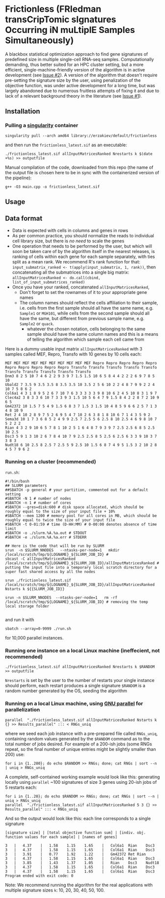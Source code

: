 # Frictionless (FRIedman transCripTomic sIgnatures Occurring iN muLtiplE Samples Simultaneously)

A blackbox statistical optimization approach to find gene signatures of predefined size in multiple single-cell RNA-seq samples. Computationally demanding, thus better suited for an HPC cluster setting, but a more efficient, single-machine-friendly version of the algorithm is in active development (see [Issue #2](https://github.com/erzakiev/frictionless/issues/2)). A version of the algorithm that doesn't require pre-setting the signature size by the user, using penalization of the objective function, was under active development for a long time, but was largely abandoned due to numerous fruitless attempts of fixing it and due to lack of a relevant background theory in the literature (see [Issue #1](https://github.com/erzakiev/frictionless/issues/1)).

## Installation
### Pulling a [singularity](https://docs.sylabs.io/guides/3.0/user-guide/installation.html) container
```
singularity pull --arch amd64 library://erzakiev/default/frictionless
```
and then run the `frictionless_latest.sif` as an executable:
```
./frictionless_latest.sif allInputMatricesRanked Nrestarts k $(date +%s) >> outputfile
```

Manual compilation of the code, downloaded from this repo (the name of the output file is chosen here to be in sync with the containerized version of the pipeline):
```
g++ -O3 main.cpp -o frictionless_latest.sif
```

## Usage

## Data format
* Data is expected with cells in columns and genes in rows
* As per common practice, you should normalize the reads to individual cell library size, but there is *no need* to scale the genes
* One operation that needs to be performed by the user, but which will soon be taken care of by the algorithm itself in the nearest releases, is ranking of cells within each gene for each sample separately, with ties split as a mean rank. We recommend R's rank function for that: `input_submatrix_ranked <- t(apply(input_submatrix, 1, rank))`, then concatenating all the submatrices into a single big matrix: `allInputMatricesRanked <- do.call(cbind, list_of_input_submatrices_ranked)`
* Once you have your ranked, concatenated `allInputMatricesRanked`, 
  * Don't forget to set the rownames of it to your appropriate gene names
  * The column names should reflect the cells affiliation to their sample, i.e. cells from the first sample should all have the same name, e.g. `Sample1` or `MGH101`, while cells from the second sample should all have the same, but different from previous sample name, e.g. `Sample2` or `quack`.
    * whatever the chosen notation, cells belonging to the same sample should have the same column names and this is a means of telling the algorithm which sample each cell came from
    
Here is a dummy usable input matrix `allInputMatricesRanked` with 3 samples called MEF, Repro, Transfo with 10 genes by 10 cells each:
```
MEF MEF MEF MEF MEF MEF MEF MEF MEF MEF Repro Repro Repro Repro Repro Repro Repro Repro Repro Repro Transfo Transfo Transfo Transfo Transfo Transfo Transfo Transfo Transfo Transfo
Dnm3 8 2 5 10 7 4 6 2 2 9 3 9 7 1.5 1.5 10 6 5 8 4 4 2 2 2 6 9 7 8 5 10
Ubald2 7 3.5 9 3.5 3.5 8 3.5 3.5 10 3.5 2 5 6 10 2 2 4 8 7 9 9 2 2 4 10 7 5 8 6 2
Col6a1 4 3 1 8 9 5 2 6 7 10 7 6 3 3 3 3 3 9 8 10 6 2 4 5 10 8 3 1 9 7
Clec4a2 3 8 3 3 6 10 7 3 3 9 3 1.5 10 5 6 4 7 9 1.5 8 4 2 2 8 7 2 10 9 6 5
Gm42372 10 1.5 7 5 4 9 1.5 6 8 3 7 1.5 3 1.5 10 4 8 5 9 6 6 2 5 7 1 3 4 8 10 9
Ret 2 4 10 2 8 9 7 5 2 6 9 5 4 7 10 2 6 3 8 1 8 10 6 7 1 4 3 5 9 2
Sema3d 10 1 7 3 6 8 5 2 4 9 9 2.5 7 2.5 5 6 2.5 8 10 2.5 4 6 9 8 10 7 5 2 2 2
Rian 4 3 2 9 10 6 5 7 8 1 10 2 5 1 6 4 8 7 9 3 9 7 2.5 2.5 6 8 5 2.5 10 2.5
Dsc3 5 9 1 3 10 2 6 7 8 4 10 7 9 2.5 2.5 8 5 2.5 6 2.5 6 3 3 9 10 3 7 3 8 3
Nudt18 6 10 2.5 8 2.5 7 2.5 5 9 2.5 10 1.5 6 8 7 4 9 5 1.5 3 2 10 2 8 4 5 7 9 6 2
```

### Running on a cluster (recommended)

`run.sh`:
```
#!/bin/bash
## SLURM parameters
##SBATCH -p general # your partition, commented out for a default setting
#SBATCH -N 1 # number of nodes
#SBATCH -n 1 # number of cores
#SBATCH --gres=disk:600 # disk space allocated, which should be roughly equal to the size of your input file + 10%
#SBATCH --mem 1200 # memory pool for all cores in MB, which should be roughly equal to twice the size of your input file
#SBATCH -t 0-01:59 # time (D-HH:MM) # 0-00:00 denotes absence of time limit
#SBATCH -o ./slurm.%A.%a.out # STDOUT
#SBATCH -e ./slurm.%A.%a.err # STDERR

## Here is the code that will be run by SLURM
srun  -n $SLURM_NNODES   --ntasks-per-node=1   mkdir /local/scratch/tmp/${LOGNAME}_${SLURM_JOB_ID} #
sbcast -C allInputMatricesRanked /local/scratch/tmp/${LOGNAME}_${SLURM_JOB_ID}/allInputMatricesRanked # putting the input file into a temporary local scratch directory for a super fast shared access by all the nodes

srun ./frictionless_latest.sif /local/scratch/tmp/${LOGNAME}_${SLURM_JOB_ID}/allInputMatricesRanked Nstarts k ${{SLURM_JOB_ID}}

srun -n $SLURM_NNODES  --ntasks-per-node=1   rm -rf  /local/scratch/tmp/${LOGNAME}_${SLURM_JOB_ID} # removing the temp local storage folder


```
and run it with 
```
sbatch --array=0-9999 ./run.sh
``` 
for 10,000 parallel instances.

### Running one instance on a local Linux machine (ineffecient, not recommended)
```
./frictionless_latest.sif allInputMatricesRanked Nrestarts k $RANDOM >> outputfile
```
`Nrestarts` is set by the user to the number of restarts your single instance should perform, each restart produces a single signature
`$RANDOM` is a random number generated by the OS, seeding the algorithm

### Running on a local Linux machine, using [GNU parallel](https://www.gnu.org/software/parallel/parallel_tutorial.html) for parallelization
```
parallel  "./frictionless_latest.sif allInputMatricesRanked Nstarts k {} >> Results_parallel" ::: < RNGs_uniq
```
where we seed each job instance with a pre-prepared file called `RNGs_uniq`, containing random values generated by the `$RANDOM` command as to the total number of jobs desired. For example of a 200-ish jobs (some RNGs repeat, so the final number of unique entries might be slightly smaller than 200) use:
```
for i in {1..200}; do echo $RANDOM >> RNGs; done; cat RNGs | sort --n | uniq > RNGs_uniq
```
A complete, self-contained working example would look like this: 
generating locally using `parallel` ~100 signatures of size 3 genes using 20-ish jobs of 5 restarts each:
```
for i in {1..20}; do echo $RANDOM >> RNGs; done; cat RNGs | sort --n | uniq > RNGs_uniq
parallel  "./frictionless_latest.sif allInputMatricesRanked 5 3 {} >> Results_parallel" ::: < RNGs_uniq
```

And so the output would look like this: each line corresponds to a single signature
```
[signature size] | [total objective function sum] | [indiv. obj. function values for each sample] | [names of genes]
```
```
3	|	4.37	|	1.58	1.15	1.65	|	Col6a1	Rian	Dsc3	
3	|	4.37	|	1.58	1.15	1.65	|	Col6a1	Rian	Dsc3	
3	|	3.91	|	0.77	1.92	1.22	|	Gm42372	Ret	Rian	
3	|	4.37	|	1.58	1.15	1.65	|	Col6a1	Rian	Dsc3	
3	|	3.85	|	1.43	1.37	1.05	|	Rian	Dsc3	Nudt18	
3	|	4.37	|	1.58	1.15	1.65	|	Col6a1	Rian	Dsc3	
3	|	4.37	|	1.58	1.15	1.65	|	Col6a1	Rian	Dsc3	
Program ended with exit code: 0
```


Note: We recommend running the algorithm for the real applications with multiple signature sizes `k`: 10, 20, 30, 40, 50, 100.

